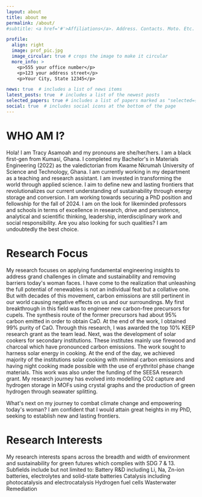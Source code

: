 ```yaml
---
layout: about
title: about me
permalink: /about/
#subtitle: <a href='#'>Affiliations</a>. Address. Contacts. Moto. Etc.

profile:
  align: right
  image: prof_pic.jpg
  image_circular: true # crops the image to make it circular
  more_info: >
    <p>555 your office number</p>
    <p>123 your address street</p>
    <p>Your City, State 12345</p>

news: true  # includes a list of news items
latest_posts: true  # includes a list of the newest posts
selected_papers: true # includes a list of papers marked as "selected={true}"
social: true  # includes social icons at the bottom of the page
---
```

WHO AM I?
========
Hola! I am Tracy Asamoah and my pronouns are she/her/hers. I am a black first-gen from Kumasi, Ghana. I completed my Bachelor's in Materials Engineering (2022) as the valedictorian from Kwame Nkrumah University of Science and Technology, Ghana.  I am currently working in my department as a teaching and research assistant. I am invested in transforming the world through applied science. I aim to define new and lasting frontiers that revolutionalizes our current understanding of sustainability through energy storage and conversion.
I am working towards securing a PhD position and fellowship for the fall of 2024. I am on the look for likeminded professors and schools in terms of excellence in research, drive and persistence, analytical and scientific thinking, leadership, interdisciplinary work and social responsibility. Are you also looking for such qualities? I am undoubtedly the best choice.

Research Focus
==============
My research focuses on applying fundamental engineering insights to address grand challenges in climate and sustainability and removing barriers today's woman faces. I have come to the realization that unleashing the full potential of renewables is not an individual feat but a collative one. But with decades of this movement, carbon emissions are still pertinent in our world causing negative effects on us and our surroundings. My first breakthrough in this field was to engineer new carbon-free precursors for cupels. The synthesis route of the former precursors had about 95% carbon emitted in order to obtain CaO. At the end of the work, I obtained 99% purity of CaO. Through this research, I  was awarded the top 10% KEEP research grant as the team lead. Next, was the development of solar cookers for secondary institutions. These institutes mainly use firewood and charcoal which have pronounced carbon emissions. The work sought to harness solar energy in cooking. At the end of the day, we achieved majority of the institutions solar cooking with minimal carbon emissions and having night cooking made possible with the use of erythritol  phase change materials. This work was also under the funding of the SEESA research grant. My research journey has evolved into modelling CO2 capture and hydrogen storage in MOFs using crystal graphs and the production of green hydrogen through seawater splitting.

What's next on my journey to combat climate change and empowering today's woman? I am confident that I would attain great heights in my PhD, seeking to establish new and lasting frontiers.

Research Interests
==================
My research interests spans across the breadth and width of environment and sustainability for green futures which complies with SDG 7 & 13. Subfields include but not limited to: 
Battery R&D including Li, Na, Zn-ion batteries, electrolytes and solid-state batteries
Catalysis including photocatalysis and electrocatalysis
Hydrogen fuel cells
Wasterwater Remediation